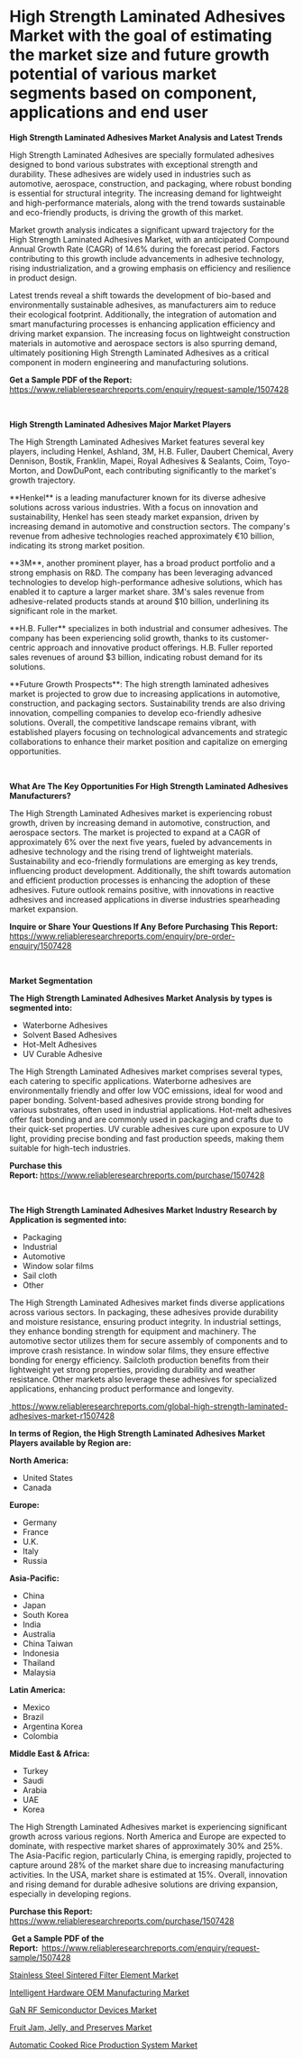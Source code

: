 <p><h1>High Strength Laminated Adhesives Market with the goal of estimating the market size and future growth potential of various market segments based on component, applications and end user</h1></p><p><strong>High Strength Laminated Adhesives Market Analysis and Latest Trends</strong></p>
<p><p>High Strength Laminated Adhesives are specially formulated adhesives designed to bond various substrates with exceptional strength and durability. These adhesives are widely used in industries such as automotive, aerospace, construction, and packaging, where robust bonding is essential for structural integrity. The increasing demand for lightweight and high-performance materials, along with the trend towards sustainable and eco-friendly products, is driving the growth of this market.</p><p>Market growth analysis indicates a significant upward trajectory for the High Strength Laminated Adhesives Market, with an anticipated Compound Annual Growth Rate (CAGR) of 14.6% during the forecast period. Factors contributing to this growth include advancements in adhesive technology, rising industrialization, and a growing emphasis on efficiency and resilience in product design. </p><p>Latest trends reveal a shift towards the development of bio-based and environmentally sustainable adhesives, as manufacturers aim to reduce their ecological footprint. Additionally, the integration of automation and smart manufacturing processes is enhancing application efficiency and driving market expansion. The increasing focus on lightweight construction materials in automotive and aerospace sectors is also spurring demand, ultimately positioning High Strength Laminated Adhesives as a critical component in modern engineering and manufacturing solutions.</p></p>
<p><strong>Get a Sample PDF of the Report:&nbsp;</strong> <a href="https://www.reliableresearchreports.com/enquiry/request-sample/1507428?utm_campaign=34&utm_medium=2&utm_source=Github&utm_content=ia&utm_term=07122024&utm_id=high-strength-laminated-adhesives">https://www.reliableresearchreports.com/enquiry/request-sample/1507428</a></p>
<p>&nbsp;</p>
<p><strong>High Strength Laminated Adhesives Major Market Players</strong></p>
<p><p>The High Strength Laminated Adhesives Market features several key players, including Henkel, Ashland, 3M, H.B. Fuller, Daubert Chemical, Avery Dennison, Bostik, Franklin, Mapei, Royal Adhesives & Sealants, Coim, Toyo-Morton, and DowDuPont, each contributing significantly to the market's growth trajectory.</p><p>**Henkel** is a leading manufacturer known for its diverse adhesive solutions across various industries. With a focus on innovation and sustainability, Henkel has seen steady market expansion, driven by increasing demand in automotive and construction sectors. The company's revenue from adhesive technologies reached approximately €10 billion, indicating its strong market position.</p><p>**3M**, another prominent player, has a broad product portfolio and a strong emphasis on R&D. The company has been leveraging advanced technologies to develop high-performance adhesive solutions, which has enabled it to capture a larger market share. 3M's sales revenue from adhesive-related products stands at around $10 billion, underlining its significant role in the market.</p><p>**H.B. Fuller** specializes in both industrial and consumer adhesives. The company has been experiencing solid growth, thanks to its customer-centric approach and innovative product offerings. H.B. Fuller reported sales revenues of around $3 billion, indicating robust demand for its solutions.</p><p>**Future Growth Prospects**: The high strength laminated adhesives market is projected to grow due to increasing applications in automotive, construction, and packaging sectors. Sustainability trends are also driving innovation, compelling companies to develop eco-friendly adhesive solutions. Overall, the competitive landscape remains vibrant, with established players focusing on technological advancements and strategic collaborations to enhance their market position and capitalize on emerging opportunities.</p></p>
<p>&nbsp;</p>
<p><strong>What Are The Key Opportunities For High Strength Laminated Adhesives Manufacturers?</strong></p>
<p><p>The High Strength Laminated Adhesives market is experiencing robust growth, driven by increasing demand in automotive, construction, and aerospace sectors. The market is projected to expand at a CAGR of approximately 6% over the next five years, fueled by advancements in adhesive technology and the rising trend of lightweight materials. Sustainability and eco-friendly formulations are emerging as key trends, influencing product development. Additionally, the shift towards automation and efficient production processes is enhancing the adoption of these adhesives. Future outlook remains positive, with innovations in reactive adhesives and increased applications in diverse industries spearheading market expansion.</p></p>
<p><strong>Inquire or Share Your Questions If Any Before Purchasing This Report:</strong> <a href="https://www.reliableresearchreports.com/enquiry/pre-order-enquiry/1507428?utm_campaign=34&utm_medium=2&utm_source=Github&utm_content=ia&utm_term=07122024&utm_id=high-strength-laminated-adhesives">https://www.reliableresearchreports.com/enquiry/pre-order-enquiry/1507428</a></p>
<p>&nbsp;</p>
<p><strong>Market Segmentation</strong></p>
<p><strong>The High Strength Laminated Adhesives Market Analysis by types is segmented into:</strong></p>
<p><ul><li>Waterborne Adhesives</li><li>Solvent Based Adhesives</li><li>Hot-Melt Adhesives</li><li>UV Curable Adhesive</li></ul></p>
<p><p>The High Strength Laminated Adhesives market comprises several types, each catering to specific applications. Waterborne adhesives are environmentally friendly and offer low VOC emissions, ideal for wood and paper bonding. Solvent-based adhesives provide strong bonding for various substrates, often used in industrial applications. Hot-melt adhesives offer fast bonding and are commonly used in packaging and crafts due to their quick-set properties. UV curable adhesives cure upon exposure to UV light, providing precise bonding and fast production speeds, making them suitable for high-tech industries.</p></p>
<p><strong>Purchase this Report:&nbsp;</strong><a href="https://www.reliableresearchreports.com/purchase/1507428?utm_campaign=34&utm_medium=2&utm_source=Github&utm_content=ia&utm_term=07122024&utm_id=high-strength-laminated-adhesives">https://www.reliableresearchreports.com/purchase/1507428</a></p>
<p>&nbsp;</p>
<p><strong>The High Strength Laminated Adhesives Market Industry Research by Application is segmented into:</strong></p>
<p><ul><li>Packaging</li><li>Industrial</li><li>Automotive</li><li>Window solar films</li><li>Sail cloth</li><li>Other</li></ul></p>
<p><p>The High Strength Laminated Adhesives market finds diverse applications across various sectors. In packaging, these adhesives provide durability and moisture resistance, ensuring product integrity. In industrial settings, they enhance bonding strength for equipment and machinery. The automotive sector utilizes them for secure assembly of components and to improve crash resistance. In window solar films, they ensure effective bonding for energy efficiency. Sailcloth production benefits from their lightweight yet strong properties, providing durability and weather resistance. Other markets also leverage these adhesives for specialized applications, enhancing product performance and longevity.</p></p>
<p><a href="https://www.reliableresearchreports.com/global-high-strength-laminated-adhesives-market-r1507428?utm_campaign=34&utm_medium=2&utm_source=Github&utm_content=ia&utm_term=07122024&utm_id=high-strength-laminated-adhesives">&nbsp;https://www.reliableresearchreports.com/global-high-strength-laminated-adhesives-market-r1507428</a></p>
<p><strong>In terms of Region, the High Strength Laminated Adhesives Market Players available by Region are:</strong></p>
<p>
    <p> <strong> North America: </strong>
        <ul>
            <li>United States</li>
            <li>Canada</li>
        </ul>
        </p> 
    <p> <strong> Europe: </strong>
        <ul>
            <li>Germany</li>
            <li>France</li>
            <li>U.K.</li>
            <li>Italy</li>
            <li>Russia</li>
        </ul>
        </p> 
    <p> <strong> Asia-Pacific: </strong>
        <ul>
            <li>China</li>
            <li>Japan</li>
            <li>South Korea</li>
            <li>India</li>
            <li>Australia</li>
            <li>China Taiwan</li>
            <li>Indonesia</li>
            <li>Thailand</li>
            <li>Malaysia</li>
        </ul>
        </p> 
    <p> <strong> Latin America: </strong>
        <ul>
            <li>Mexico</li>
            <li>Brazil</li>
            <li>Argentina Korea</li>
            <li>Colombia</li>
        </ul>
        </p> 
    <p> <strong> Middle East & Africa: </strong>
        <ul>
            <li>Turkey</li>
            <li>Saudi</li>
            <li>Arabia</li>
            <li>UAE</li>
            <li>Korea</li>
        </ul>
    </p>
    </p>
<p><p>The High Strength Laminated Adhesives market is experiencing significant growth across various regions. North America and Europe are expected to dominate, with respective market shares of approximately 30% and 25%. The Asia-Pacific region, particularly China, is emerging rapidly, projected to capture around 28% of the market share due to increasing manufacturing activities. In the USA, market share is estimated at 15%. Overall, innovation and rising demand for durable adhesive solutions are driving expansion, especially in developing regions.</p></p>
<p><strong>Purchase this Report: </strong><a href="https://www.reliableresearchreports.com/purchase/1507428?utm_campaign=34&utm_medium=2&utm_source=Github&utm_content=ia&utm_term=07122024&utm_id=high-strength-laminated-adhesives">https://www.reliableresearchreports.com/purchase/1507428</a></p>
<p>&nbsp;<strong>Get a Sample PDF of the Report:&nbsp;&nbsp;</strong><a href="https://www.reliableresearchreports.com/enquiry/request-sample/1507428?utm_campaign=34&utm_medium=2&utm_source=Github&utm_content=ia&utm_term=07122024&utm_id=high-strength-laminated-adhesives">https://www.reliableresearchreports.com/enquiry/request-sample/1507428</a></p>
<p><strong></strong></p>
<p><p><a href="https://issuu.com/reportprime-2/docs/stainless-steel-sintered-filter-element-market-siz?utm_campaign=34&utm_medium=2&utm_source=Github&utm_content=ia&utm_term=07122024&utm_id=high-strength-laminated-adhesives">Stainless Steel Sintered Filter Element Market</a></p><p><a href="https://www.linkedin.com/pulse/growth-projections-intelligent-hardware-oem-manufacturing-kivjc?utm_campaign=34&utm_medium=2&utm_source=Github&utm_content=ia&utm_term=07122024&utm_id=high-strength-laminated-adhesives">Intelligent Hardware OEM Manufacturing Market</a></p><p><a href="https://github.com/HobertDavis43/Market-Research-Report-List-1/blob/main/gan-rf-semiconductor-devices-market.md?utm_campaign=34&utm_medium=2&utm_source=Github&utm_content=ia&utm_term=07122024&utm_id=high-strength-laminated-adhesives">GaN RF Semiconductor Devices Market</a></p><p><a href="https://github.com/AshikRahman991/Market-Research-Report-List-1/blob/main/fruit-jam-jelly-and-preserves-market.md?utm_campaign=34&utm_medium=2&utm_source=Github&utm_content=ia&utm_term=07122024&utm_id=high-strength-laminated-adhesives">Fruit Jam, Jelly, and Preserves Market</a></p><p><a href="https://issuu.com/reportprime-2/docs/automatic-cooked-rice-production-system-market-siz?utm_campaign=34&utm_medium=2&utm_source=Github&utm_content=ia&utm_term=07122024&utm_id=high-strength-laminated-adhesives">Automatic Cooked Rice Production System Market</a></p></p>